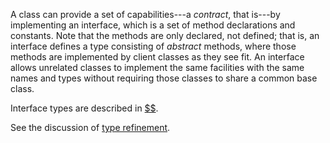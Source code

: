 A class can provide a set of capabilities---a *contract*, that is---by implementing an interface, which is a set of method declarations 
and constants.  Note that the methods are only declared, not defined; that is, an interface defines a type consisting of *abstract* methods, 
where those methods are implemented by client classes as they see fit. An interface allows unrelated classes to implement the same facilities 
with the same names and types without requiring those classes to share a common base class.

Interface types are described in [$$](../classes/implementing-an-interface.md).

See the discussion of [type refinement](type-refinement.md).
